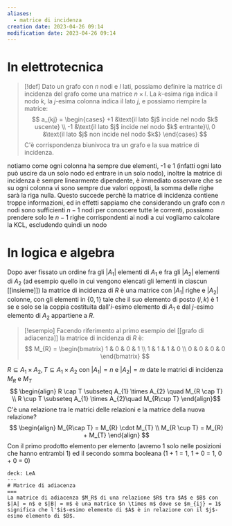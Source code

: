 ```yaml
---
aliases:
  - matrice di incidenza
creation date: 2023-04-26 09:14
modification date: 2023-04-26 09:14
---
```


# In elettrotecnica

> [!def]
> Dato un grafo con $n$ nodi e $l$ lati, possiamo definire la matrice di incidenza del grafo come una matrice $n \times l$. 
> La $k$-esima riga indica il nodo $k$, la $j$-esima colonna indica il lato $j$, e possiamo riempire la matrice:
> $$ a_{kj} = \begin{cases}
> +1 &\text{il lato $j$ incide nel nodo $k$ uscente} \\
> -1 &\text{il lato $j$ incide nel nodo $k$ entrante}\\
> 0 &\text{il lato $j$ non incide nel nodo $k$}
> \end{cases} $$
> C'è corrispondenza biunivoca tra un grafo e  la sua matrice di incidenza.

notiamo come ogni colonna ha sempre due elementi, -1 e 1 (infatti ogni lato può uscire da un solo nodo ed entrare in un solo nodo), inoltre la matrice di incidenza è sempre linearmente dipendente, è immediato osservare che se su ogni colonna vi sono sempre due valori opposti, la somma delle righe sarà la riga nulla.
Questo succede perchè la matrice di incidenza contiene troppe informazioni, ed in effetti sappiamo che considerando un grafo con $n$ nodi sono sufficienti $n- 1$ nodi per conoscere tutte le correnti, possiamo prendere solo le $n-1$ righe corrispondenti ai nodi a cui vogliamo calcolare la KCL, escludendo quindi un nodo
# In logica e algebra
Dopo aver fissato un ordine fra gli $|A_{1}|$ elementi di $A_{1}$ e fra gli $|A_{2}|$ elementi di $A_{2}$ (ad esempio quello in cui vengono elencati gli lementi in ciascun [[insieme]]) la matrice di incidenza di $R$ è una matrice con $|A_{1}|$ righe e $|A_{2}|$ colonne, con gli elementi in $\{ 0,1 \}$ tale che il suo elemento di posto $(i,k)$ è $1$ se e solo se la coppia costituita dall'$i$-esimo elemento di $A_{1}$ e dal $j$-esimo elemento di $A_{2}$ appartiene a $R$.

> [!esempio]
> Facendo riferimento al primo esempio del [[grafo di adiacenza]] la matrice di incidenza di $R$ è:
> $$
> M_{R} = \begin{bmatrix}
> 1 & 0 & 0 & 1 \\
> 1 & 1 & 1 & 0 \\
> 0 & 0 & 0 & 0
> \end{bmatrix}
> $$
> 


$R \subseteq A_{1} \times A_{2}, T \subseteq A_{1} \times A_{2}$ con $|A_{1}| = n$ e $|A_{2}|=m$ date le matrici di incidenza $M_{R}$ e $M_{T}$
$$ \begin{align}
R \cap T \subseteq A_{1} \times A_{2} \quad M_{R \cap T}  \\
R \cup T \subseteq A_{1} \times A_{2}\quad M_{R\cup T}
\end{align}$$
C'è una relazione tra le matrici delle relazioni e la matrice della nuova relazione?
$$ \begin{align}
M_{R\cap T} = M_{R} \cdot M_{T} \\
M_{R \cup T} = M_{R} + M_{T}
\end{align} $$
Con il primo prodotto elemento per elemento (avremo 1 solo nelle posizioni che hanno entrambi 1) ed il secondo somma booleana (1 + 1 = 1, 1 + 0 = 1, 0 + 0 = 0)


```anki
deck: LeA
---
# Matrice di adiacenza
===
La matrice di adiacenza $M_R$ di una relazione $R$ tra $A$ e $B$ con $|A| = n$ e $|B| = m$ è una matrice $n \times m$ dove se $m_{ij} = 1$ significa che l'$i$-esimo elemento di $A$ è in relazione con il $j$-esimo elemento di $B$.
```
